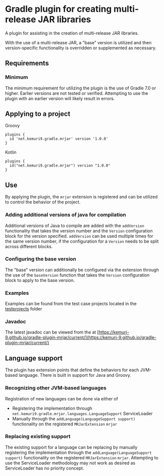 # Gradle plugin for creating multi-release JAR libraries

A plugin for assisting in the creation of multi-release JAR libraries.

With the use of a multi-release JAR, a "base" version is utilized and then version-specific functionality is overridden or supplemented as necessary.

## Requirements

### Minimum
The minimum requirement for utilizing the plugin is the use of Gradle 7.0 or higher.
Earlier versions are not tested or verified.
Attempting to use the plugin with an earlier version will likely result in errors.

## Applying to a project

Groovy

    plugins {
      id 'net.kemuri9.gradle.mrjar' version '1.0.0'
    }

Kotlin

    plugins {
      id("net.kemuri9.gradle.mrjar") version "1.0.0"
    }

## Use

By applying the plugin, the `mrjar` extension is registered and can be utilized to control the behavior of the project.

### Adding additional versions of java for compilation

Additional versions of Java to compile are added with the `addVersion` functionality that takes the version number and the `Version` configuration block for the version specified. `addVersion` can be used multiple times for the same version number, if the configuration for a `Version` needs to be split across different blocks.

### Configuring the base version

The "base" version can additionally be configured via the extension through the use of the `baseVersion` function that takes the `Version` configuration block to apply to the base version.

### Examples

Examples can be found from the test case projects located in the [testprojects](testprojects) folder

### Javadoc

The latest javadoc can be viewed from the at [https://kemuri-9.github.io/gradle-plugin-mrjar/current/](https://kemuri-9.github.io/gradle-plugin-mrjar/current/)

## Language support

The plugin has extension points that define the behaviors for each JVM-based language.
There is built in support for Java and Groovy.

### Recognizing other JVM-based languages

Registration of new languages can be done via either of
* Registering the implementation through `net.kemuri9.gradle.mrjar.languages.LanguageSupport` ServiceLoader
* Manually through the `addLanguage(LanguageSupport support)` functionality on the registered `MRJarExtension` `mrjar`

### Replacing existing support

The existing support for a language can be replacing by manually registering the implementation through the `addLanguage(LanguageSupport support)` functionality on the registered `MRJarExtension` `mrjar`.
Attempting to use the ServiceLoader methodology may not work as desired as ServiceLoader has no priority concept.
